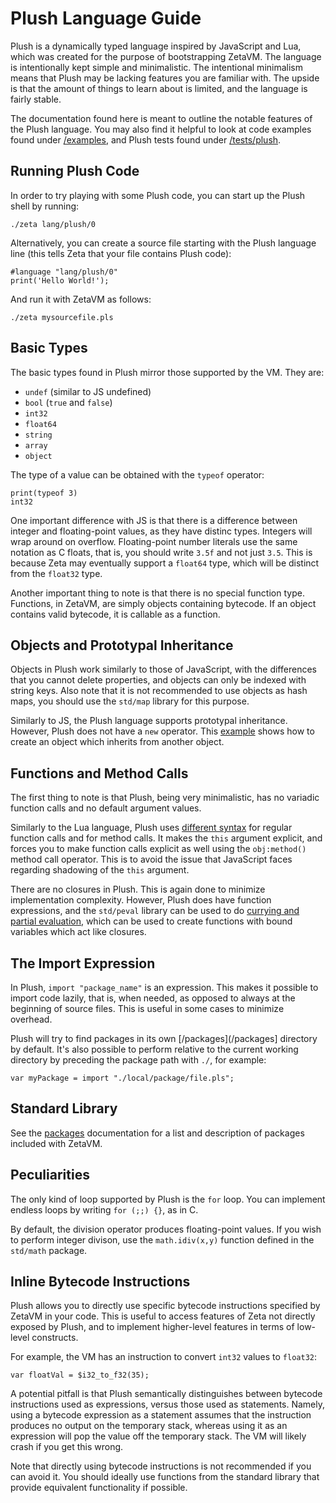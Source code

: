 # Plush Language Guide

Plush is a dynamically typed language inspired by JavaScript and Lua, which
was created for the purpose of bootstrapping ZetaVM. The language is
intentionally kept simple and minimalistic. The intentional minimalism means
that Plush may be lacking features you are familiar with. The upside is that
the amount of things to learn about is limited, and the language is fairly
stable.

The documentation found here is meant to outline the notable features of
the Plush language. You may also find it helpful to look at code examples
found under [/examples](/examples), and Plush tests found under
[/tests/plush](/tests/plush).

## Running Plush Code

In order to try playing with some Plush code, you can start up the
Plush shell by running:

```
./zeta lang/plush/0
```

Alternatively, you can create a source file starting with the
Plush language line (this tells Zeta that your file contains Plush code):

```
#language "lang/plush/0"
print('Hello World!');
```

And run it with ZetaVM as follows:

```
./zeta mysourcefile.pls
```

## Basic Types

The basic types found in Plush mirror those supported by the VM. They are:
- `undef` (similar to JS undefined)
- `bool` (`true` and `false`)
- `int32`
- `float64`
- `string`
- `array`
- `object`

The type of a value can be obtained with the `typeof` operator:

```
print(typeof 3)
int32
```

One important difference with JS is that there is a difference between
integer and floating-point values, as they have distinc types. Integers
will wrap around on overflow. Floating-point number literals use the same
notation as C floats, that is, you should write `3.5f` and not just `3.5`.
This is because Zeta may eventually support a `float64` type, which will be
distinct from the `float32` type.

Another important thing to note is that there is no special function type.
Functions, in ZetaVM, are simply objects containing bytecode. If an object
contains valid bytecode, it is callable as a function.

## Objects and Prototypal Inheritance

Objects in Plush work similarly to those of JavaScript, with the differences
that you cannot delete properties, and objects can only be indexed with
string keys. Also note that it is not recommended to use objects as hash
maps, you should use the `std/map` library for this purpose.

Similarly to JS, the Plush language supports prototypal inheritance. However,
Plush does not have a `new` operator. This [example](/tests/plush/obj_ext.pls)
shows how to create an object which inherits from another object.

## Functions and Method Calls

The first thing to note is that Plush, being very minimalistic, has no
variadic function calls and no default argument values.

Similarly to the Lua language, Plush uses
[different syntax](/tests/plush/method_calls.pls) for regular
function calls and for method calls. It makes the `this` argument explicit,
and forces you to make function calls explicit as well using the `obj:method()`
method call operator. This is to avoid the issue that
JavaScript faces regarding shadowing of the `this` argument.

There are no closures in Plush. This is again done to minimize
implementation complexity. However, Plush does have function expressions,
and the `std/peval` library can be used to do [currying and partial
evaluation](/tests/plush/peval.pls), which can be used to create functions with bound variables
which act like closures.

## The Import Expression

In Plush, `import "package_name"` is an expression. This makes it possible
to import code lazily, that is, when needed, as opposed to always at the
beginning of source files. This is useful in some cases to minimize overhead.

Plush will try to find packages in its own [/packages](/packages]
directory by default. It's also possible to perform relative to the current
working directory by preceding the package path with `./`, for example:

```
var myPackage = import "./local/package/file.pls";
```

## Standard Library

See the [packages](/docs/packages.md) documentation for a list and
description of packages included with ZetaVM.

## Peculiarities

The only kind of loop supported by Plush is the `for` loop. You can
implement endless loops by writing `for (;;) {}`, as in C.

By default, the division operator produces floating-point values. If you
wish to perform integer divison, use the `math.idiv(x,y)` function defined
in the `std/math` package.

## Inline Bytecode Instructions

Plush allows you to directly use specific bytecode instructions specified by
ZetaVM in your code. This is useful to access features of Zeta not directly
exposed by Plush, and to implement higher-level features in terms of
low-level constructs.

For example, the VM has an instruction to convert `int32` values to `float32`:

```
var floatVal = $i32_to_f32(35);
```

A potential pitfall is that Plush semantically distinguishes between
bytecode instructions used as expressions, versus those used as statements.
Namely, using a bytecode expression as a statement assumes that the instruction
produces no output on the temporary stack, whereas using it as an expression
will pop the value off the temporary stack. The VM will likely crash if
you get this wrong.

Note that directly using bytecode instructions is not recommended if you
can avoid it. You should ideally use functions from the standard library
that provide equivalent functionality if possible.
